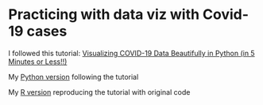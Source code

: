 # Practicing with data viz with Covid-19 cases
I followed this tutorial: [Visualizing COVID-19 Data Beautifully in Python (in 5 Minutes or Less!!)](https://towardsdatascience.com/visualizing-covid-19-data-beautifully-in-python-in-5-minutes-or-less-affc361b2c6a)

My [Python version](covid-data-analysis.ipynb) following the tutorial

My [R version](covid19-data-test.md) reproducing the tutorial with original code
